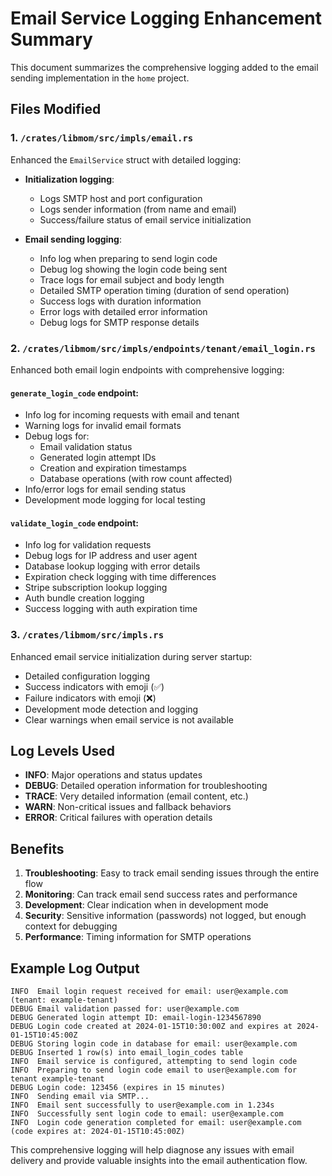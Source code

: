 # Email Service Logging Enhancement Summary

This document summarizes the comprehensive logging added to the email sending implementation in the `home` project.

## Files Modified

### 1. `/crates/libmom/src/impls/email.rs`
Enhanced the `EmailService` struct with detailed logging:

- **Initialization logging**: 
  - Logs SMTP host and port configuration
  - Logs sender information (from name and email)
  - Success/failure status of email service initialization

- **Email sending logging**:
  - Info log when preparing to send login code
  - Debug log showing the login code being sent
  - Trace logs for email subject and body length
  - Detailed SMTP operation timing (duration of send operation)
  - Success logs with duration information
  - Error logs with detailed error information
  - Debug logs for SMTP response details

### 2. `/crates/libmom/src/impls/endpoints/tenant/email_login.rs`
Enhanced both email login endpoints with comprehensive logging:

#### `generate_login_code` endpoint:
- Info log for incoming requests with email and tenant
- Warning logs for invalid email formats
- Debug logs for:
  - Email validation status
  - Generated login attempt IDs
  - Creation and expiration timestamps
  - Database operations (with row count affected)
- Info/error logs for email sending status
- Development mode logging for local testing

#### `validate_login_code` endpoint:
- Info log for validation requests
- Debug logs for IP address and user agent
- Database lookup logging with error details
- Expiration check logging with time differences
- Stripe subscription lookup logging
- Auth bundle creation logging
- Success logging with auth expiration time

### 3. `/crates/libmom/src/impls.rs`
Enhanced email service initialization during server startup:
- Detailed configuration logging
- Success indicators with emoji (✅)
- Failure indicators with emoji (❌)
- Development mode detection and logging
- Clear warnings when email service is not available

## Log Levels Used

- **INFO**: Major operations and status updates
- **DEBUG**: Detailed operation information for troubleshooting
- **TRACE**: Very detailed information (email content, etc.)
- **WARN**: Non-critical issues and fallback behaviors
- **ERROR**: Critical failures with operation details

## Benefits

1. **Troubleshooting**: Easy to track email sending issues through the entire flow
2. **Monitoring**: Can track email send success rates and performance
3. **Development**: Clear indication when in development mode
4. **Security**: Sensitive information (passwords) not logged, but enough context for debugging
5. **Performance**: Timing information for SMTP operations

## Example Log Output

```
INFO  Email login request received for email: user@example.com (tenant: example-tenant)
DEBUG Email validation passed for: user@example.com
DEBUG Generated login attempt ID: email-login-1234567890
DEBUG Login code created at 2024-01-15T10:30:00Z and expires at 2024-01-15T10:45:00Z
DEBUG Storing login code in database for email: user@example.com
DEBUG Inserted 1 row(s) into email_login_codes table
INFO  Email service is configured, attempting to send login code
INFO  Preparing to send login code email to user@example.com for tenant example-tenant
DEBUG Login code: 123456 (expires in 15 minutes)
INFO  Sending email via SMTP...
INFO  Email sent successfully to user@example.com in 1.234s
INFO  Successfully sent login code to email: user@example.com
INFO  Login code generation completed for email: user@example.com (code expires at: 2024-01-15T10:45:00Z)
```

This comprehensive logging will help diagnose any issues with email delivery and provide valuable insights into the email authentication flow.